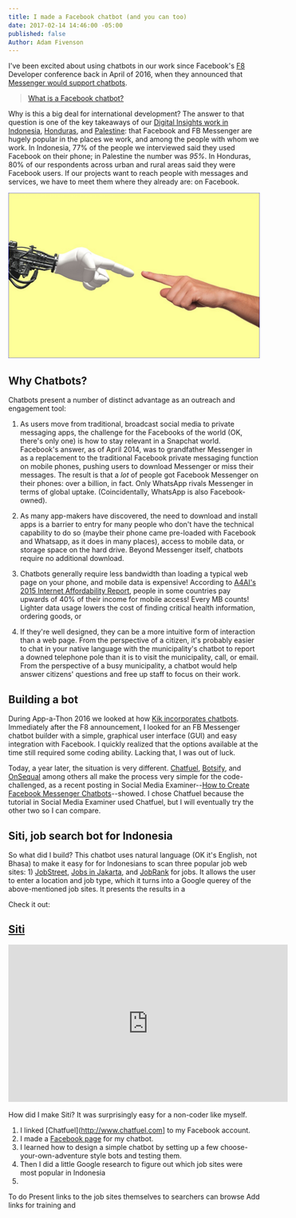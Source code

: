 ```yaml
---
title: I made a Facebook chatbot (and you can too)
date: 2017-02-14 14:46:00 -05:00
published: false
Author: Adam Fivenson
---
```


I've been excited about using chatbots in our work since Facebook's [F8](https://www.fbf8.com/) Developer conference back in April of 2016, when they announced that [Messenger would support chatbots](https://techcrunch.com/2016/04/12/agents-on-messenger/).

> [What is a Facebook chatbot?](https://blog.hubspot.com/marketing/facebook-bots-guide)

Why is this a big deal for international development? The answer to that question is one of the key takeaways of our [Digital Insights work in Indonesia](https://dai-global-digital.com/where-whatsapp-is-just-another-bbm-clone-digital-insights-indonesia.html), [Honduras](https://dai-global-digital.com/mobiles-in-central-america-digital-insights-honduras-part-2.html), and [Palestine](https://dai-global-digital.com/consumer-insights-palestine-e-governance-readiness.html): that Facebook and FB Messenger are hugely popular in the places we work, and among the people with whom we work. In Indonesia, 77% of the people we interviewed said they used Facebook on their phone; in Palestine the number was *95%*. In Honduras, 80% of our respondents across urban and rural areas said they were Facebook users. If our projects want to reach people with messages and services, we have to meet them where they already are: on Facebook. 

![pixabey.PNG](/uploads/pixabey.PNG)

<!--more-->

## Why Chatbots? 
Chatbots present a number of distinct advantage as an outreach and engagement tool: 

1. As users move from traditional, broadcast social media to private messaging apps, the challenge for the Facebooks of the world (OK, there's only one) is how to stay relevant in a Snapchat world. Facebook's answer, as of April 2014, was to grandfather Messenger in as a replacement to the traditional Facebook private messaging function on mobile phones, pushing users to download Messenger or miss their messages. The result is that a *lot* of people got Facebook Messenger on their phones: over a billion, in fact. Only WhatsApp rivals Messenger in terms of global uptake. (Coincidentally, WhatsApp is also Facebook-owned). 

2. As many app-makers have discovered, the need to download and install apps is a barrier to entry for many people who don't have the technical capability to do so (maybe their phone came pre-loaded with Facebook and Whatsapp, as it does in many places), access to mobile data, or storage space on the hard drive. Beyond Messenger itself, chatbots require no additional download.

3. Chatbots generally require less bandwidth than loading a typical web page on your phone, and mobile data is expensive! According to [A4AI's 2015 Internet Affordability Report](http://a4ai.org/affordability-report/report/2015/#the_affordability_drivers_index_(adi)), people in some countries pay upwards of 40% of their income for mobile access! Every MB counts! Lighter data usage lowers the cost of finding critical health information, ordering goods, or  

4. If they're well designed, they can be a more intuitive form of interaction than a web page. From the perspective of a citizen, it's probably easier to chat in your native language with the municipality's chatbot to report a downed telephone pole than it is to visit the municipality, call, or email. From the perspective of a busy municipality, a chatbot would help answer citizens' questions and free up staff to focus on their work. 

## Building a bot
During App-a-Thon 2016 we looked at how [Kik incorporates chatbots](https://dai-global-digital.com/appathon-2016-kik-for-development.html). Immediately after the F8 announcement, I looked for an FB Messenger chatbot builder with a simple, graphical user interface (GUI) and easy integration with Facebook. I quickly realized that the options available at the time still required some coding ability. Lacking that, I was out of luck. 

Today, a year later, the situation is very different. [Chatfuel](http://www.chatfuel.com), [Botsify](https://botsify.com/), and [OnSequal](https://www.onsequel.com/) among others all make the process very simple for the code-challenged, as a recent posting in Social Media Examiner--[How to Create Facebook Messenger Chatbots](http://www.socialmediaexaminer.com/how-to-create-facebook-messenger-chatbot/)--showed. I chose Chatfuel because the tutorial in Social Media Examiner used Chatfuel, but I will eventually try the other two so I can compare. 

## Siti, job search bot for Indonesia

So what did I build? This chatbot uses natural language (OK it's English, not Bhasa) to make it easy for for Indonesians to scan three popular job web sites: 1) [JobStreet](http://www.jobstreet.co.in), [Jobs in Jakarta](http://www.jobsinjakarta), and [JobRank](http://www.jobrank.org/id/) for jobs. It allows the user to enter a location and job type, which it turns into a Google querey of the above-mentioned job sites. It presents the results in a 

Check it out:

## [Siti](https://www.messenger.com/t/1276881939061378)

<iframe width="560" height="315" src="https://www.youtube.com/embed/LS32bAUT1CM" frameborder="0" allowfullscreen></iframe>

How did I make Siti? It was surprisingly easy for a non-coder like myself. 

1. I linked [Chatfuel](http://www.chatfuel.com] to my Facebook account. 
2. I made a [Facebook page](https://www.facebook.com/Siti-1276881939061378) for my chatbot. 
3. I learned how to design a simple chatbot by setting up a few choose-your-own-adventure style bots and testing them. 
4. Then I did a little Google research to figure out which job sites were most popular in Indonesia
5. 

To do
Present links to the job sites themselves to searchers can browse
Add links for training and 